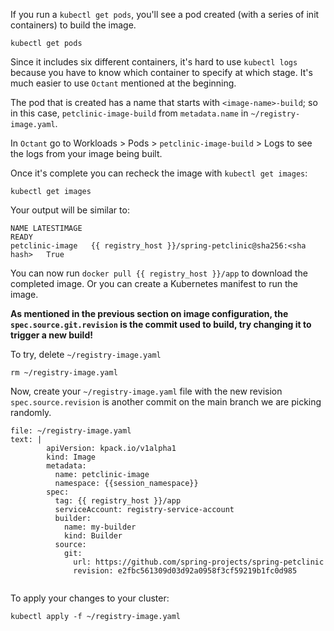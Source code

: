 

If you run a `kubectl get pods`, you'll see a pod created (with a series of init containers) to build the image.
```execute-1
kubectl get pods
```

Since it includes six different containers, it's hard to use `kubectl logs` because you have to know which container to specify at which stage. It's much easier to use `Octant` mentioned at the beginning. 

The pod that is created has a name that starts with `<image-name>-build`; so in this case, `petclinic-image-build` from `metadata.name` in `~/registry-image.yaml`.

In `Octant` go to Workloads > Pods > `petclinic-image-build` > Logs to see the logs from your image being built.

Once it's complete you can recheck the image with `kubectl get images`:
```execute-1
kubectl get images
```

Your output will be similar to:
```
NAME LATESTIMAGE                                                                                                        READY
petclinic-image   {{ registry_host }}/spring-petclinic@sha256:<sha hash>   True
```

You can now run `docker pull {{ registry_host }}/app` to download the completed image. Or you can create a Kubernetes manifest to run the image.

**As mentioned in the previous section on image configuration, the `spec.source.git.revision` is the commit used to build, try changing it to trigger a new build!**

To try, delete `~/registry-image.yaml`
```execute-1
rm ~/registry-image.yaml
```
Now, create your `~/registry-image.yaml` file with the new revision `spec.source.revision` is another commit on the main branch we are picking randomly.

```editor:append-lines-to-file
file: ~/registry-image.yaml
text: |  
        apiVersion: kpack.io/v1alpha1
        kind: Image
        metadata:
          name: petclinic-image
          namespace: {{session_namespace}}
        spec:
          tag: {{ registry_host }}/app
          serviceAccount: registry-service-account
          builder:
            name: my-builder
            kind: Builder
          source:
            git:
              url: https://github.com/spring-projects/spring-petclinic
              revision: e2fbc561309d03d92a0958f3cf59219b1fc0d985


```

To apply your changes to your cluster:
```execute-1
kubectl apply -f ~/registry-image.yaml
```